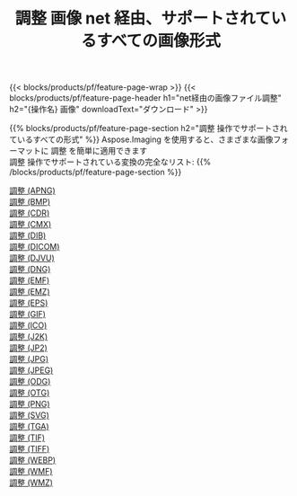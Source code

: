 ﻿---
title: 調整 画像 net 経由、サポートされているすべての画像形式 
weight: 3920
url: /ja/net/adjust 
lang: ja
langdirlevel: 2
locales: zh-hans,ja,it,ru,de,es,fr,nl,id,lt,pl,pt,vi,tr,ko,zh-hant,ar,hi,th,sv,cs,uk,he
description: Aspose.Imaging を使用すると、net 経由で簡単に 調整 イメージを作成できます
---

{{< blocks/products/pf/feature-page-wrap >}}
{{< blocks/products/pf/feature-page-header h1="net経由の画像ファイル調整" h2="{操作名} 画像" downloadText="ダウンロード" >}}


{{% blocks/products/pf/feature-page-section  h2="調整 操作でサポートされているすべての形式" %}}
Aspose.Imaging を使用すると、さまざまな画像フォーマットに 調整 を簡単に適用できます
<br/>
調整 操作でサポートされている変換の完全なリスト:
{{% /blocks/products/pf/feature-page-section %}}
<div class="container-fluid productfamilypage bg-gray">
    <div class="convertypes bg-gray agp-content section">
        <div class="container">
		<div class="row other-converters">
		    <div class='col-md-2 other-converter remove-lp remove-rp'><a href="/imaging/ja/net/adjust/apng" >調整 (APNG)</a></div><div class='col-md-2 other-converter remove-lp remove-rp'><a href="/imaging/ja/net/adjust/bmp" >調整 (BMP)</a></div><div class='col-md-2 other-converter remove-lp remove-rp'><a href="/imaging/ja/net/adjust/cdr" >調整 (CDR)</a></div><div class='col-md-2 other-converter remove-lp remove-rp'><a href="/imaging/ja/net/adjust/cmx" >調整 (CMX)</a></div><div class='col-md-2 other-converter remove-lp remove-rp'><a href="/imaging/ja/net/adjust/dib" >調整 (DIB)</a></div><div class='col-md-2 other-converter remove-lp remove-rp'><a href="/imaging/ja/net/adjust/dicom" >調整 (DICOM)</a></div><div class='col-md-2 other-converter remove-lp remove-rp'><a href="/imaging/ja/net/adjust/djvu" >調整 (DJVU)</a></div><div class='col-md-2 other-converter remove-lp remove-rp'><a href="/imaging/ja/net/adjust/dng" >調整 (DNG)</a></div><div class='col-md-2 other-converter remove-lp remove-rp'><a href="/imaging/ja/net/adjust/emf" >調整 (EMF)</a></div><div class='col-md-2 other-converter remove-lp remove-rp'><a href="/imaging/ja/net/adjust/emz" >調整 (EMZ)</a></div><div class='col-md-2 other-converter remove-lp remove-rp'><a href="/imaging/ja/net/adjust/eps" >調整 (EPS)</a></div><div class='col-md-2 other-converter remove-lp remove-rp'><a href="/imaging/ja/net/adjust/gif" >調整 (GIF)</a></div><div class='col-md-2 other-converter remove-lp remove-rp'><a href="/imaging/ja/net/adjust/ico" >調整 (ICO)</a></div><div class='col-md-2 other-converter remove-lp remove-rp'><a href="/imaging/ja/net/adjust/j2k" >調整 (J2K)</a></div><div class='col-md-2 other-converter remove-lp remove-rp'><a href="/imaging/ja/net/adjust/jp2" >調整 (JP2)</a></div><div class='col-md-2 other-converter remove-lp remove-rp'><a href="/imaging/ja/net/adjust/jpg" >調整 (JPG)</a></div><div class='col-md-2 other-converter remove-lp remove-rp'><a href="/imaging/ja/net/adjust/jpeg" >調整 (JPEG)</a></div><div class='col-md-2 other-converter remove-lp remove-rp'><a href="/imaging/ja/net/adjust/odg" >調整 (ODG)</a></div><div class='col-md-2 other-converter remove-lp remove-rp'><a href="/imaging/ja/net/adjust/otg" >調整 (OTG)</a></div><div class='col-md-2 other-converter remove-lp remove-rp'><a href="/imaging/ja/net/adjust/png" >調整 (PNG)</a></div><div class='col-md-2 other-converter remove-lp remove-rp'><a href="/imaging/ja/net/adjust/svg" >調整 (SVG)</a></div><div class='col-md-2 other-converter remove-lp remove-rp'><a href="/imaging/ja/net/adjust/tga" >調整 (TGA)</a></div><div class='col-md-2 other-converter remove-lp remove-rp'><a href="/imaging/ja/net/adjust/tif" >調整 (TIF)</a></div><div class='col-md-2 other-converter remove-lp remove-rp'><a href="/imaging/ja/net/adjust/tiff" >調整 (TIFF)</a></div><div class='col-md-2 other-converter remove-lp remove-rp'><a href="/imaging/ja/net/adjust/webp" >調整 (WEBP)</a></div><div class='col-md-2 other-converter remove-lp remove-rp'><a href="/imaging/ja/net/adjust/wmf" >調整 (WMF)</a></div><div class='col-md-2 other-converter remove-lp remove-rp'><a href="/imaging/ja/net/adjust/wmz" >調整 (WMZ)</a></div>
                </div>
        </div>
    </div>
</div>
<br/>

